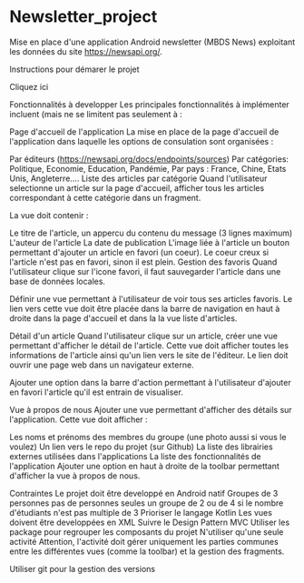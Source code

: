 # Newsletter_project

Mise en place d'une application Android newsletter (MBDS News) exploitant les données du site https://newsapi.org/.

Instructions pour démarer le projet

Cliquez ici

Fonctionnalités à developper
Les principales fonctionnalités à implémenter incluent (mais ne se limitent pas seulement à :

Page d'accueil de l'application
La mise en place de la page d'accueil de l'application dans laquelle les options de consulation sont organisées :

Par éditeurs (https://newsapi.org/docs/endpoints/sources)
Par catégories: Politique, Economie, Education, Pandémie,
Par pays : France, Chine, Etats Unis, Angleterre….
Liste des articles par catégorie
Quand l'utilisateur selectionne un article sur la page d'accueil, afficher tous les articles correspondant à cette catégorie dans un fragment.

La vue doit contenir :

Le titre de l'article,
un appercu du contenu du message (3 lignes maximum)
L'auteur de l'article
La date de publication
L'image liée à l'article
un bouton permettant d'ajouter un article en favori (un coeur). Le coeur creux si l'article n'est pas en favori, sinon il est plein.
Gestion des favoris
Quand l'utilisateur clique sur l'icone favori, il faut sauvegarder l'article dans une base de données locales.

Définir une vue permettant à l'utilisateur de voir tous ses articles favoris. Le lien vers cette vue doit être placée dans la barre de navigation en haut à droite dans la page d'accueil et dans la la vue liste d'articles.

Détail d'un article
Quand l'utilisateur clique sur un article, créer une vue permettant d'afficher le détail de l'article. Cette vue doit afficher toutes les informations de l'article ainsi qu'un lien vers le site de l'éditeur. Le lien doit ouvrir une page web dans un navigateur externe.

Ajouter une option dans la barre d'action permettant à l'utilisateur d'ajouter en favori l'article qu'il est entrain de visualiser.

Vue à propos de nous
Ajouter une vue permettant d'afficher des détails sur l'application. Cette vue doit afficher :

Les noms et prénoms des membres du groupe (une photo aussi si vous le voulez)
Un lien vers le repo du projet (sur Github)
La liste des librairies externes utilisées dans l'applications
La liste des fonctionnalités de l'application
Ajouter une option en haut à droite de la toolbar permettant d'afficher la vue à propos de nous.

Contraintes
Le projet doit être developpé en Android natif
Groupes de 3 personnes
pas de personnes seules
un groupe de 2 ou de 4 si le nombre d'étudiants n'est pas multiple de 3
Prioriser le langage Kotlin
Les vues doivent être developpées en XML
Suivre le Design Pattern MVC
Utiliser les package pour regrouper les composants du projet
N'utiliser qu'une seule activité
Attention, l'activité doit gérer uniquement les parties communes entre les différentes vues (comme la toolbar) et la gestion des fragments.

Utiliser git pour la gestion des versions
